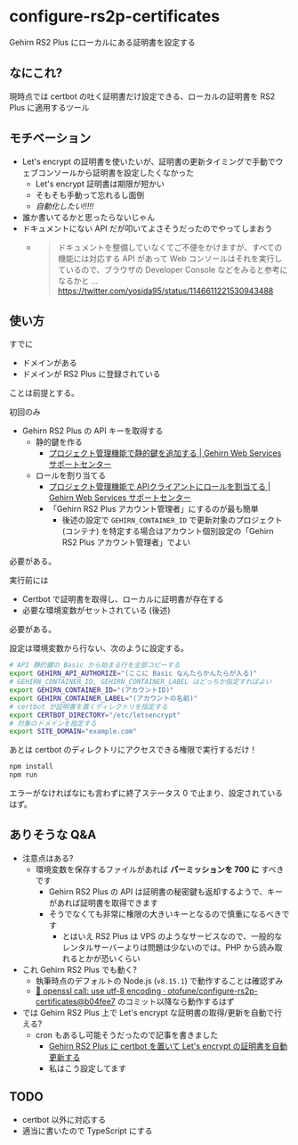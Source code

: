 configure-rs2p-certificates
===
Gehirn RS2 Plus にローカルにある証明書を設定する

なにこれ?
---
現時点では certbot の吐く証明書だけ設定できる、ローカルの証明書を RS2 Plus に適用するツール

モチベーション
---
- Let's encrypt の証明書を使いたいが、証明書の更新タイミングで手動でウェブコンソールから証明書を設定したくなかった
    * Let's encrypt 証明書は期限が短かい
    * そもそも手動って忘れるし面倒
    * *自動化したい!!!!!*
- 誰か書いてるかと思ったらないじゃん
- ドキュメントにない API だが叩いてよさそうだったのでやってしまおう
    * > ドキュメントを整備していなくてご不便をかけますが、すべての機能には対応する API があって Web コンソールはそれを実行しているので、ブラウザの Developer Console などをみると参考になるかと …
      > https://twitter.com/yosida95/status/1146611221530943488

使い方
---

すでに

- ドメインがある
- ドメインが RS2 Plus に登録されている

ことは前提とする。

初回のみ

- Gehirn RS2 Plus の API キーを取得する
  + 静的鍵を作る
    * [プロジェクト管理機能で静的鍵を追加する \| Gehirn Web Services サポートセンター](https://support.gehirn.jp/manual/project/add-statickey/)
  + ロールを割り当てる
    * [プロジェクト管理機能で APIクライアントにロールを割当てる \| Gehirn Web Services サポートセンター](https://support.gehirn.jp/manual/project/apply-role-to-apikey/)
    * 「Gehirn RS2 Plus アカウント管理者」にするのが最も簡単
        - 後述の設定で `GEHIRN_CONTAINER_ID` で更新対象のプロジェクト (コンテナ) を特定する場合はアカウント個別設定の「Gehirn RS2 Plus アカウント管理者」でよい

必要がある。

実行前には

- Certbot で証明書を取得し、ローカルに証明書が存在する
- 必要な環境変数がセットされている (後述)

必要がある。

設定は環境変数から行ない、次のように設定する。

```sh
# API 静的鍵の Basic から始まる行を全部コピーする
export GEHIRN_API_AUTHORIZE="(ここに Basic なんたらかんたらが入る)"
# GEHIRN_CONTAINER_ID, GEHIRN_CONTAINER_LABEL はどっちか指定すればよい
export GEHIRN_CONTAINER_ID="(アカウントID)"
export GEHIRN_CONTAINER_LABEL="(アカウントの名前)"
# certbot が証明書を置くディレクトリを指定する
export CERTBOT_DIRECTORY="/etc/letsencrypt"
# 対象のドメインを指定する
export SITE_DOMAIN="example.com"
```

あとは certbot のディレクトリにアクセスできる権限で実行するだけ！

```sh
npm install
npm run
```

エラーがなければなにも言わずに終了ステータス 0 で止まり、設定されているはず。

ありそうな Q&A
---
- 注意点はある?
  + 環境変数を保存するファイルがあれば **パーミッションを 700 に** すべきです
    * Gehirn RS2 Plus の API は証明書の秘密鍵も返却するようで、キーがあれば証明書を取得できます
    * そうでなくても非常に権限の大きいキーとなるので慎重になるべきです
      - とはいえ RS2 Plus は VPS のようなサービスなので、一般的なレンタルサーバーよりは問題は少ないのでは。PHP から読み取れるとかが恐いくらい
- これ Gehirn RS2 Plus でも動く?
  + 執筆時点のデフォルトの Node.js (`v8.15.1`) で動作することは確認ずみ
  + [:bamboo: openssl call: use utf-8 encoding · otofune/configure-rs2p-certificates@b04fee7](https://github.com/otofune/configure-rs2p-certificates/commit/b04fee74caa29128ce8aded3eaba2af2cf595b8a) のコミット以降なら動作するはず
- では Gehirn RS2 Plus 上で Let's encrypt な証明書の取得/更新を自動で行える?
  + cron もあるし可能そうだったので記事を書きました
    * [Gehirn RS2 Plus に certbot を置いて Let's encrypt の証明書を自動更新する](./docs/rs2plus_certbot_autorenew.md)
    * 私はこう設定してます

TODO
---
- certbot 以外に対応する
- 適当に書いたので TypeScript にする
